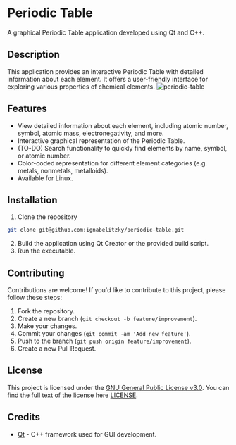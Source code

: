 # Periodic Table
A graphical Periodic Table application developed using Qt and C++.

## Description
This application provides an interactive Periodic Table with detailed information about each element. It offers a user-friendly interface for exploring various properties of chemical elements.
![periodic-table](https://github.com/ignabelitzky/periodic-table/assets/13757390/17237303-a69f-4983-b3c4-8ac36a379a7e)

## Features
- View detailed information about each element, including atomic number, symbol, atomic mass, electronegativity, and more.
- Interactive graphical representation of the Periodic Table.
- (TO-DO) Search functionality to quickly find elements by name, symbol, or atomic number.
- Color-coded representation for different element categories (e.g. metals, nonmetals, metalloids).
- Available for Linux.

## Installation
1. Clone the repository
```bash
git clone git@github.com:ignabelitzky/periodic-table.git
```
2. Build the application using Qt Creator or the provided build script.
3. Run the executable.

## Contributing
Contributions are welcome! If you'd like to contribute to this project, please follow these steps:

1. Fork the repository.
2. Create a new branch (`git checkout -b feature/improvement`).
3. Make your changes.
4. Commit your changes (`git commit -am 'Add new feature'`).
5. Push to the branch (`git push origin feature/improvement`).
6. Create a new Pull Request.

## License
This project is licensed under the [GNU General Public License v3.0](LICENSE). You can find the full text of the license here [LICENSE](LICENSE).

## Credits
- [Qt](https://www.qt.io/) - C++ framework used for GUI development.
